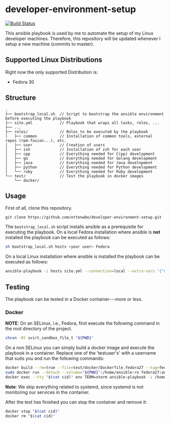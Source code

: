 # developer-environment-setup

[![Build Status](https://travis-ci.org/ottenwbe/developer-environment-setup.svg?branch=master)](https://travis-ci.org/ottenwbe/developer-environment-setup)

This ansible playbook is used by me to automate the setup of my Linux developer machines. Therefore, this repository will be updated whenever I setup a new machine (commits to master).

## Supported Linux Distributions

Right now the only supported Distribution is:
* Fedora 30

## Structure

```
.
├── bootstrap_local.sh  // Script to bootstrap the ansible environment before executing the playbook
├── site.yml            // Playbook that wraps all tasks, roles, ...
├── ... 
├── roles/              // Roles to be executed by the playbook
│   ├── common          // Installation of common tools, external repos (rpm-fusion...), etc. 
│   ├── user            // Creation of users
│   ├── zsh             // Installation of zsh for each user
│   ├── cpp             // Everything needed for C(pp) development
│   ├── go              // Everything needed for Golang development
│   ├── java            // Everything needed for Java development
│   ├── python          // Everything needed for Python development
│   └── ruby            // Everything needed for Ruby development       
└── test/               // Test the playbook in docker images
    └── docker/
```

## Usage 

First of all, clone this repository.

```
git clone https://github.com/ottenwbe/developer-environment-setup.git
```

The ```bootstrap_local.sh``` script installs ansible as a prerequisite for executing the playbook.
On a local Fedora installation where ansible is __not__ installed the playbook can be executed as follows:

```bash
sh bootstrap_local.sh hosts <your user> Fedora
```

On a local Linux installation where ansible is installed the playbook can be executed as follows:
```bash
ansible-playbook -i hosts site.yml --connection=local --extra-vars '{"users": ["your user"]}' --ask-become-pass
```

## Testing 

The playbook can be tested in a Docker container---more or less.

### Docker

__NOTE__: On an SELinux, i.e., Fedora, first execute the following command in the root directory of the project.

```bash
chcon -Rt svirt_sandbox_file_t "${PWD}"
```

On a non SELinux you can simply build a docker image and execute the playbook in a container. Replace one of the 'testuser's' with a username that suits you and run the following commands:

```bash
docker build --rm=true --file=test/docker/Dockerfile.fedora27 --tag=fedora27:ansible test/docker
sudo docker run --detach --volume="${PWD}":/home/ansible:ro fedora27:ansible "/sbin/init" > cid
docker exec --tty "$(cat cid)" env TERM=xterm ansible-playbook -i /home/ansible/test/docker/test_hosts /home/ansible/site.yml --connection=local --become --extra-vars '{"users": ["testuser1","testuser2"]}' --skip-tags "systemd"
```

__Note__: We skip everything related to systemd, since systemd is not monitoring our services in the container.  

After the test has finished you can stop the container and remove it:
```bash
docker stop "$(cat cid)"
docker rm "$(cat cid)"
```

